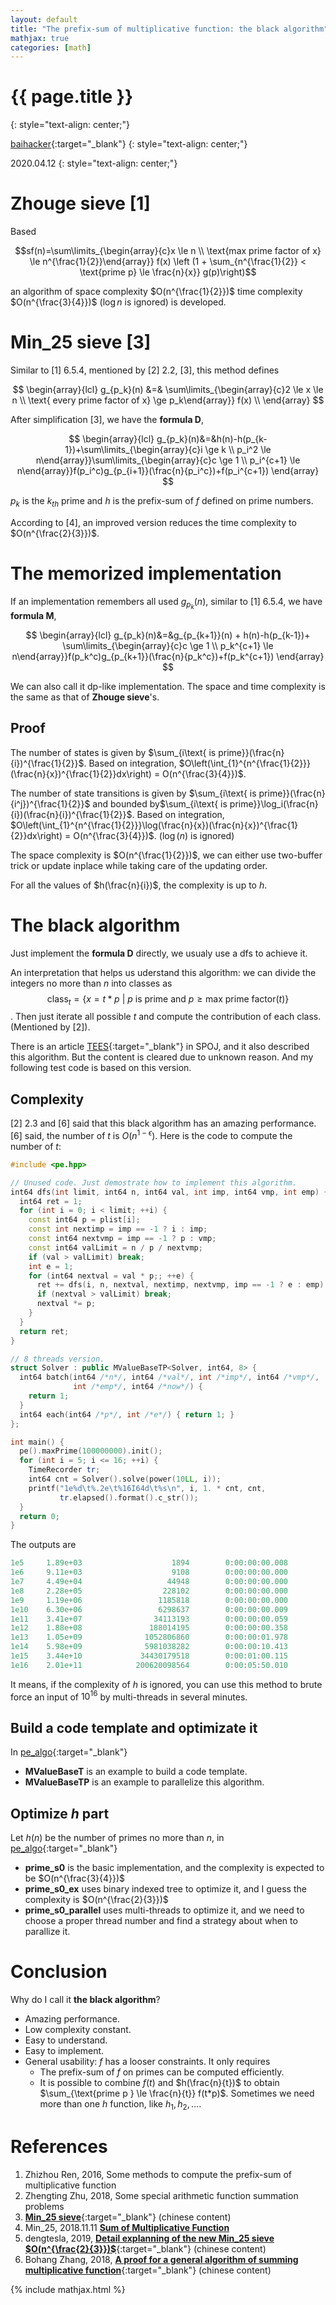 ```yaml
---
layout: default
title: "The prefix-sum of multiplicative function: the black algorithm"
mathjax: true
categories: [math]
---
```


<h1>{{ page.title }}</h1>
{: style="text-align: center;"}

[baihacker](https://github.com/baihacker){:target="_blank"}
{: style="text-align: center;"}

2020.04.12
{: style="text-align: center;"}

# Zhouge sieve [1]
Based

$$sf(n)=\sum\limits_{\begin{array}{c}x \le n \\ \text{max prime factor of x} \le n^{\frac{1}{2}}\end{array}} f(x) \left (1 + \sum_{n^{\frac{1}{2}} < \text{prime p} \le \frac{n}{x}} g(p)\right)$$

an algorithm of space complexity $O(n^{\frac{1}{2}})$ time complexity $O(n^{\frac{3}{4}})$ ($\log{n}$ is ignored) is developed.

# Min_25 sieve [3]
Similar to [1] 6.5.4, mentioned by [2] 2.2, [3], this method defines

$$
\begin{array}{lcl}
g_{p_k}(n) &=& \sum\limits_{\begin{array}{c}2 \le x \le n \\ \text{ every prime factor of x} \ge p_k\end{array}} f(x) \\
\end{array}
$$

After simplification [3], we have the **formula D**,

$$
\begin{array}{lcl}
g_{p_k}(n)&=&h(n)-h(p_{k-1})+\sum\limits_{\begin{array}{c}i \ge k \\ p_i^2 \le n\end{array}}\sum\limits_{\begin{array}{c}c \ge 1 \\ p_i^{c+1} \le n\end{array}}f(p_i^c)g_{p_{i+1}}(\frac{n}{p_i^c})+f(p_i^{c+1})
\end{array}
$$

$p_k$ is the $k_{th}$ prime and $h$ is the prefix-sum of $f$ defined on prime numbers.

According to [4], an improved version reduces the time complexity to $O(n^{\frac{2}{3}})$.

# The memorized implementation
If an implementation remembers all used $g_{p_k}(n)$, similar to [1] 6.5.4, we have **formula M**,

$$
\begin{array}{lcl}
g_{p_k}(n)&=&g_{p_{k+1}}(n) + h(n)-h(p_{k-1})+ \sum\limits_{\begin{array}{c}c \ge 1 \\ p_k^{c+1} \le n\end{array}}f(p_k^c)g_{p_{k+1}}(\frac{n}{p_k^c})+f(p_k^{c+1})
\end{array}
$$

We can also call it dp-like implementation. The space and time complexity is the same as that of **Zhouge sieve**'s.

## Proof
The number of states is given by $\sum_{i\text{ is prime}}(\frac{n}{i})^{\frac{1}{2}}$. Based on integration, $O\left(\int_{1}^{n^{\frac{1}{2}}}(\frac{n}{x})^{\frac{1}{2}}dx\right) = O(n^{\frac{3}{4}})$.

The number of state transitions is given by $\sum_{i\text{ is prime}}(\frac{n}{i^j})^{\frac{1}{2}}$ and bounded by$\sum_{i\text{ is prime}}\log_i(\frac{n}{i})(\frac{n}{i})^{\frac{1}{2}}$. Based on integration, $O\left(\int_{1}^{n^{\frac{1}{2}}}\log(\frac{n}{x})(\frac{n}{x})^{\frac{1}{2}}dx\right) = O(n^{\frac{3}{4}})$. ($\log(n)$ is ignored)

The space complexity is $O(n^{\frac{1}{2}})$, we can either use two-buffer trick or update inplace while taking care of the updating order.

For all the values of $h(\frac{n}{i})$, the complexity is up to $h$.

# The black algorithm
Just implement the **formula D** directly, we usualy use a dfs to achieve it.

An interpretation that helps us uderstand this algorithm: we can divide the integers no more than $n$ into classes as $$\text{class}_{t} = \{ x = t * p \ \vert \ p \text{ is prime and } p \ge \text{max prime factor}(t) \}$$. Then just iterate all possible $t$ and compute the contribution of each class. (Mentioned by [2]).

There is an article [TEES](https://www.spoj.com/problems/TEES/){:target="_blank"} in SPOJ, and it also described this algorithm. But the content is cleared due to unknown reason. And my following test code is based on this version.

## Complexity
[2] 2.3 and [6] said that this black algorithm has an amazing performance. [6] said, the number of $t$ is $O(n^{1-\epsilon})$. Here is the code to compute the number of $t$:

```cpp
#include <pe.hpp>

// Unused code. Just demostrate how to implement this algorithm.
int64 dfs(int limit, int64 n, int64 val, int imp, int64 vmp, int emp) {
  int64 ret = 1;
  for (int i = 0; i < limit; ++i) {
    const int64 p = plist[i];
    const int nextimp = imp == -1 ? i : imp;
    const int64 nextvmp = imp == -1 ? p : vmp;
    const int64 valLimit = n / p / nextvmp;
    if (val > valLimit) break;
    int e = 1;
    for (int64 nextval = val * p;; ++e) {
      ret += dfs(i, n, nextval, nextimp, nextvmp, imp == -1 ? e : emp);
      if (nextval > valLimit) break;
      nextval *= p;
    }
  }
  return ret;
}

// 8 threads version.
struct Solver : public MValueBaseTP<Solver, int64, 8> {
  int64 batch(int64 /*n*/, int64 /*val*/, int /*imp*/, int64 /*vmp*/,
              int /*emp*/, int64 /*now*/) {
    return 1;
  }
  int64 each(int64 /*p*/, int /*e*/) { return 1; }
};

int main() {
  pe().maxPrime(100000000).init();
  for (int i = 5; i <= 16; ++i) {
    TimeRecorder tr;
    int64 cnt = Solver().solve(power(10LL, i));
    printf("1e%d\t%.2e\t%16I64d\t%s\n", i, 1. * cnt, cnt,
           tr.elapsed().format().c_str());
  }
  return 0;
}
```

The outputs are

```cpp
1e5     1.89e+03                    1894        0:00:00:00.008
1e6     9.11e+03                    9108        0:00:00:00.000
1e7     4.49e+04                   44948        0:00:00:00.000
1e8     2.28e+05                  228102        0:00:00:00.000
1e9     1.19e+06                 1185818        0:00:00:00.000
1e10    6.30e+06                 6298637        0:00:00:00.009
1e11    3.41e+07                34113193        0:00:00:00.059
1e12    1.88e+08               188014195        0:00:00:00.358
1e13    1.05e+09              1052806860        0:00:00:01.978
1e14    5.98e+09              5981038282        0:00:00:10.413
1e15    3.44e+10             34430179518        0:00:01:00.115
1e16    2.01e+11            200620098564        0:00:05:50.010
```


It means, if the complexity of $h$ is ignored, you can use this method to brute force an input of $10^{16}$ by multi-threads in several minutes.

## Build a code template and optimizate it
In [pe_algo](https://github.com/baihacker/pe/blob/master/pe_algo){:target="_blank"}
* **MValueBaseT** is an example to build a code template.
* **MValueBaseTP** is an example to parallelize this algorithm.

## Optimize $h$ part
Let $h(n)$ be the number of primes no more than $n$, in [pe_algo](https://github.com/baihacker/pe/blob/master/pe_algo){:target="_blank"}
* **prime_s0** is the basic implementation, and the complexity is expected to be $O(n^{\frac{3}{4}})$
* **prime_s0_ex** uses binary indexed tree to optimize it, and I guess the complexity is $O(n^{\frac{2}{3}})$
* **prime_s0_parallel** uses multi-threads to optimize it, and we need to choose a proper thread number and find a strategy about when to parallize it.

# Conclusion
Why do I call it **the black algorithm**?
* Amazing performance.
* Low complexity constant.
* Easy to understand.
* Easy to implement.
* General usability: $f$ has a looser constraints. It only requires
  * The prefix-sum of $f$ on primes can be computed efficiently.
  * It is possible to combine $f(t)$ and $h(\frac{n}{t})$ to obtain $\sum_{\text{prime p } \le \frac{n}{t}} f(t*p)$. Sometimes we need more than one $h$ function, like $h_1, h_2, ...$.

# References
1. Zhizhou Ren, 2016, Some methods to compute the prefix-sum of multiplicative function
2. Zhengting Zhu, 2018, Some special arithmetic function summation problems
3. [**Min_25 sieve**](https://oi-wiki.org/math/min-25/){:target="_blank"} (chinese content)
4. Min_25, 2018.11.11 [**Sum of Multiplicative Function**](https://min-25.hatenablog.com/entry/2018/11/11/172216)
5. dengtesla, 2019, [**Detail explanning of the new Min_25 sieve $O(n^{\frac{2}{3}})$**](https://zhuanlan.zhihu.com/p/60378354){:target="_blank"} (chinese content)
6. Bohang Zhang, 2018, [**A proof for a general algorithm of summing multiplicative function**](https://zhuanlan.zhihu.com/p/33544708){:target="_blank"} (chinese content)

{% include mathjax.html %}
